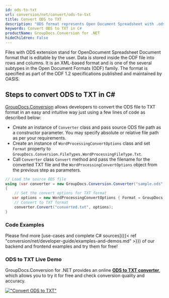 ```yaml
---
id: ods-to-txt
url: conversion/net/convert/ods-to-txt
title: Convert ODS to TXT
description: "ODS format represents Open Document Spreadsheet with .ods extension. Learn how to convert ODS to TXT file programmatically in C# language using GroupDocs.Conversion for .NET library."
keywords: Convert ODS to TXT in C#
productName: GroupDocs.Conversion for .NET
hideChildren: False
---
```


Files with ODS extension stand for OpenDocument Spreadsheet Document format that is editable by the user. Data is stored inside the ODF file into rows and columns. It is an XML-based format and is one of the several subtypes in the Open Document Formats (ODF) family. The format is specified as part of the ODF 1.2 specifications published and maintained by OASIS.

## Steps to convert ODS to TXT in C#

[GroupDocs.Conversion](https://products.groupdocs.com/conversion/net) allows developers to convert the ODS file to TXT format in an easy and intuitive way just using a few lines of code as described below:

* Create an instance of `Converter` class and pass source ODS file path as a constructor parameter. You may specify absolute or relative file path as per your requirements. 
* Create an instance of `WordProcessingConvertOptions` class and set `Format` property to `GroupDocs.Conversion.FileTypes.WordProcessingFileType.Txt`.
* Call `Converter` class `Convert` method and pass the filename for the converted TXT file and the `WordProcessingConvertOptions` object from the previous step as parameters.

```csharp
// Load the source ODS file
using (var converter = new GroupDocs.Conversion.Converter("sample.ods"))
{
    // Set the convert options for TXT format
   var options = new WordProcessingConvertOptions { Format = GroupDocs.Conversion.FileTypes.WordProcessingFileType.Txt };
    // Convert to TXT format
    converter.Convert("converted.txt", options);
}
```

### Code Examples

Please find more [use-cases and complete C# sources]({{< ref "conversion/net/developer-guide/examples-and-demos.md" >}}) of our backend and frontend examples and try them for free!

### ODS to TXT Live Demo

GroupDocs.Conversion for .NET provides an online [**ODS to TXT converter**](https://products.groupdocs.app/conversion/ods-to-txt), which allows you to try it for free and check conversion quality and accuracy.

[!["Convert ODS to TXT"](conversion/net/images/convert-to-txt/convert-ods-to-txt.png)](https://products.groupdocs.app/conversion/ods-to-txt)